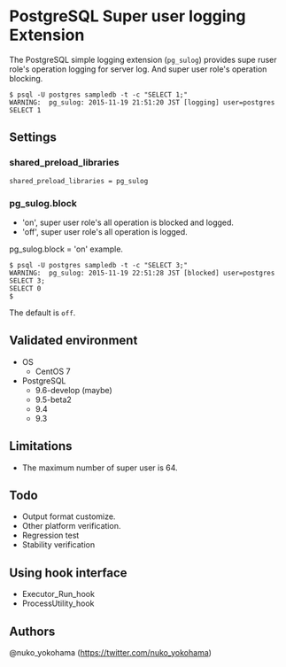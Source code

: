 # PostgreSQL Super user logging Extension

The PostgreSQL simple logging extension (`pg_sulog`) provides supe ruser role's operation logging for server log.
And super user role's operation blocking.

```
$ psql -U postgres sampledb -t -c "SELECT 1;"
WARNING:  pg_sulog: 2015-11-19 21:51:20 JST [logging] user=postgres SELECT 1
```

## Settings

### shared_preload_libraries

```
shared_preload_libraries = pg_sulog
```

### pg_sulog.block

* 'on', super user role's all operation is blocked and logged.
* 'off', super user role's all operation is logged.

pg_sulog.block = 'on' example.

```
$ psql -U postgres sampledb -t -c "SELECT 3;"
WARNING:  pg_sulog: 2015-11-19 22:51:28 JST [blocked] user=postgres SELECT 3;
SELECT 0
$ 
```

The default is `off`.

## Validated environment

* OS
  * CentOS 7
* PostgreSQL
  * 9.6-develop (maybe)
  * 9.5-beta2
  * 9.4
  * 9.3

## Limitations

* The maximum number of super user is 64.

## Todo

* Output format customize.
* Other platform verification.
* Regression test
* Stability verification

## Using hook interface

* Executor_Run_hook
* ProcessUtility_hook

## Authors

@nuko_yokohama (https://twitter.com/nuko_yokohama)

